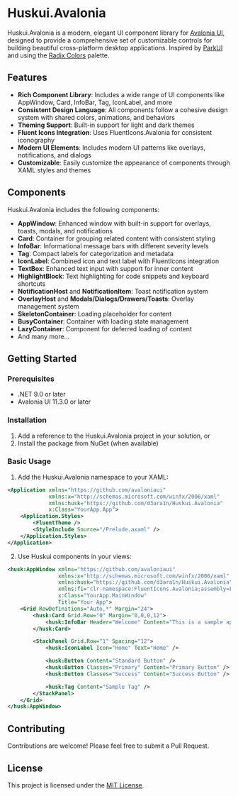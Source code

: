 # Huskui.Avalonia

Huskui.Avalonia is a modern, elegant UI component library for [Avalonia UI](https://avaloniaui.net/), designed to
provide a comprehensive set of customizable controls for building beautiful cross-platform desktop applications.
Inspired by [ParkUI](https://park-ui.com/) and using the [Radix Colors](https://www.radix-ui.com/colors) palette.

## Features

- **Rich Component Library**: Includes a wide range of UI components like AppWindow, Card, InfoBar, Tag, IconLabel, and
  more
- **Consistent Design Language**: All components follow a cohesive design system with shared colors, animations, and
  behaviors
- **Theming Support**: Built-in support for light and dark themes
- **Fluent Icons Integration**: Uses FluentIcons.Avalonia for consistent iconography
- **Modern UI Elements**: Includes modern UI patterns like overlays, notifications, and dialogs
- **Customizable**: Easily customize the appearance of components through XAML styles and themes

## Components

Huskui.Avalonia includes the following components:

- **AppWindow**: Enhanced window with built-in support for overlays, toasts, modals, and notifications
- **Card**: Container for grouping related content with consistent styling
- **InfoBar**: Informational message bars with different severity levels
- **Tag**: Compact labels for categorization and metadata
- **IconLabel**: Combined icon and text label with FluentIcons integration
- **TextBox**: Enhanced text input with support for inner content
- **HighlightBlock**: Text highlighting for code snippets and keyboard shortcuts
- **NotificationHost** and **NotificationItem**: Toast notification system
- **OverlayHost** and **Modals/Dialogs/Drawers/Toasts**: Overlay management system
- **SkeletonContainer**: Loading placeholder for content
- **BusyContainer**: Container with loading state management
- **LazyContainer**: Component for deferred loading of content
- And many more...

## Getting Started

### Prerequisites

- .NET 9.0 or later
- Avalonia UI 11.3.0 or later

### Installation

1. Add a reference to the Huskui.Avalonia project in your solution, or
2. Install the package from NuGet (when available)

### Basic Usage

1. Add the Huskui.Avalonia namespace to your XAML:

```xml
<Application xmlns="https://github.com/avaloniaui"
             xmlns:x="http://schemas.microsoft.com/winfx/2006/xaml"
             xmlns:husk="https://github.com/d3ara1n/Huskui.Avalonia"
             x:Class="YourApp.App">
    <Application.Styles>
        <FluentTheme />
        <StyleInclude Source="/Prelude.axaml" />
    </Application.Styles>
</Application>
```

2. Use Huskui components in your views:

```xml
<husk:AppWindow xmlns="https://github.com/avaloniaui"
                xmlns:x="http://schemas.microsoft.com/winfx/2006/xaml"
                xmlns:husk="https://github.com/d3ara1n/Huskui.Avalonia"
                xmlns:fi="clr-namespace:FluentIcons.Avalonia;assembly=FluentIcons.Avalonia"
                x:Class="YourApp.MainWindow"
                Title="Your App">
    <Grid RowDefinitions="Auto,*" Margin="24">
        <husk:Card Grid.Row="0" Margin="0,0,0,12">
            <husk:InfoBar Header="Welcome" Content="This is a sample application using Huskui.Avalonia" />
        </husk:Card>

        <StackPanel Grid.Row="1" Spacing="12">
            <husk:IconLabel Icon="Home" Text="Home" />

            <husk:Button Content="Standard Button" />
            <husk:Button Classes="Primary" Content="Primary Button" />
            <husk:Button Classes="Success" Content="Success Button" />

            <husk:Tag Content="Sample Tag" />
        </StackPanel>
    </Grid>
</husk:AppWindow>
```

## Contributing

Contributions are welcome! Please feel free to submit a Pull Request.

## License

This project is licensed under the [MIT License](LICENSE).